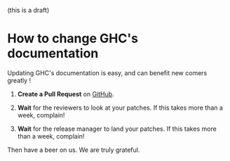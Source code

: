 
(this is a draft)


# How to change GHC's documentation



Updating GHC's documentation is easy, and can benefit new comers greatly !


1. **Create a Pull Request** on [ GitHub](https://github.com/ghc/ghc/). 

1. **Wait** for the reviewers to look at your patches. If this takes more than a week, complain! 

1. **Wait** for the release manager to land your patches. If this takes more than a week, complain!


Then have a beer on us.  We are truly grateful.


